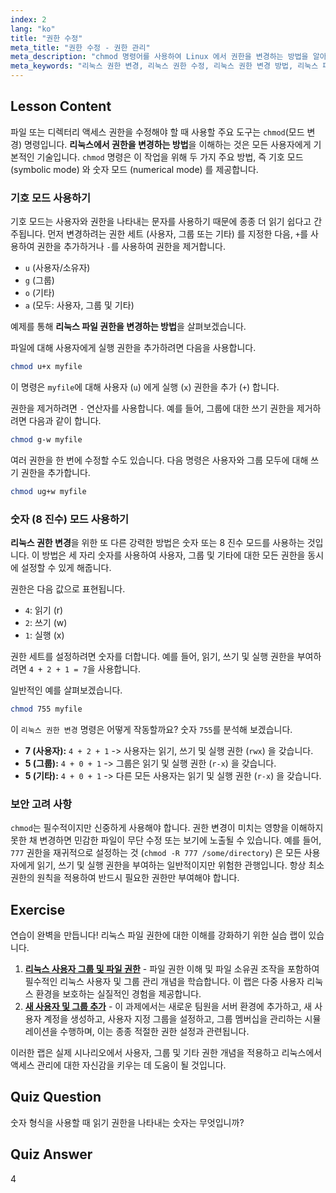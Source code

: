 ```yaml
---
index: 2
lang: "ko"
title: "권한 수정"
meta_title: "권한 수정 - 권한 관리"
meta_description: "chmod 명령어를 사용하여 Linux 에서 권한을 변경하는 방법을 알아보세요. 이 가이드는 기호 및 숫자 방식을 모두 다루어 파일 및 디렉터리 액세스를 안전하게 관리할 수 있도록 돕습니다. 시스템 관리를 위해 Linux 권한 변경 프로세스를 마스터하세요."
meta_keywords: "리눅스 권한 변경, 리눅스 권한 수정, 리눅스 권한 변경 방법, 리눅스 파일 권한 변경 방법, chmod, 파일 권한, 리눅스 보안, 기호 권한, 숫자 권한"
---
```


## Lesson Content

파일 또는 디렉터리 액세스 권한을 수정해야 할 때 사용할 주요 도구는 `chmod`(모드 변경) 명령입니다. **리눅스에서 권한을 변경하는 방법**을 이해하는 것은 모든 사용자에게 기본적인 기술입니다. `chmod` 명령은 이 작업을 위해 두 가지 주요 방법, 즉 기호 모드 (symbolic mode) 와 숫자 모드 (numerical mode) 를 제공합니다.

### 기호 모드 사용하기

기호 모드는 사용자와 권한을 나타내는 문자를 사용하기 때문에 종종 더 읽기 쉽다고 간주됩니다. 먼저 변경하려는 권한 세트 (사용자, 그룹 또는 기타) 를 지정한 다음, `+`를 사용하여 권한을 추가하거나 `-`를 사용하여 권한을 제거합니다.

- `u` (사용자/소유자)
- `g` (그룹)
- `o` (기타)
- `a` (모두: 사용자, 그룹 및 기타)

예제를 통해 **리눅스 파일 권한을 변경하는 방법**을 살펴보겠습니다.

파일에 대해 사용자에게 실행 권한을 추가하려면 다음을 사용합니다.

```bash
chmod u+x myfile
```

이 명령은 `myfile`에 대해 사용자 (`u`) 에게 실행 (`x`) 권한을 추가 (`+`) 합니다.

권한을 제거하려면 `-` 연산자를 사용합니다. 예를 들어, 그룹에 대한 쓰기 권한을 제거하려면 다음과 같이 합니다.

```bash
chmod g-w myfile
```

여러 권한을 한 번에 수정할 수도 있습니다. 다음 명령은 사용자와 그룹 모두에 대해 쓰기 권한을 추가합니다.

```bash
chmod ug+w myfile
```

### 숫자 (8 진수) 모드 사용하기

**리눅스 권한 변경**을 위한 또 다른 강력한 방법은 숫자 또는 8 진수 모드를 사용하는 것입니다. 이 방법은 세 자리 숫자를 사용하여 사용자, 그룹 및 기타에 대한 모든 권한을 동시에 설정할 수 있게 해줍니다.

권한은 다음 값으로 표현됩니다.

- `4`: 읽기 (r)
- `2`: 쓰기 (w)
- `1`: 실행 (x)

권한 세트를 설정하려면 숫자를 더합니다. 예를 들어, 읽기, 쓰기 및 실행 권한을 부여하려면 `4 + 2 + 1 = 7`을 사용합니다.

일반적인 예를 살펴보겠습니다.

```bash
chmod 755 myfile
```

이 `리눅스 권한 변경` 명령은 어떻게 작동할까요? 숫자 `755`를 분석해 보겠습니다.

- **7 (사용자):** `4 + 2 + 1` -> 사용자는 읽기, 쓰기 및 실행 권한 (`rwx`) 을 갖습니다.
- **5 (그룹):** `4 + 0 + 1` -> 그룹은 읽기 및 실행 권한 (`r-x`) 을 갖습니다.
- **5 (기타):** `4 + 0 + 1` -> 다른 모든 사용자는 읽기 및 실행 권한 (`r-x`) 을 갖습니다.

### 보안 고려 사항

`chmod`는 필수적이지만 신중하게 사용해야 합니다. 권한 변경이 미치는 영향을 이해하지 못한 채 변경하면 민감한 파일이 무단 수정 또는 보기에 노출될 수 있습니다. 예를 들어, `777` 권한을 재귀적으로 설정하는 것 (`chmod -R 777 /some/directory`) 은 모든 사용자에게 읽기, 쓰기 및 실행 권한을 부여하는 일반적이지만 위험한 관행입니다. 항상 최소 권한의 원칙을 적용하여 반드시 필요한 권한만 부여해야 합니다.

## Exercise

연습이 완벽을 만듭니다! 리눅스 파일 권한에 대한 이해를 강화하기 위한 실습 랩이 있습니다.

1.  **[리눅스 사용자 그룹 및 파일 권한](https://labex.io/ko/labs/linux-linux-user-group-and-file-permissions-18002)** - 파일 권한 이해 및 파일 소유권 조작을 포함하여 필수적인 리눅스 사용자 및 그룹 관리 개념을 학습합니다. 이 랩은 다중 사용자 리눅스 환경을 보호하는 실질적인 경험을 제공합니다.
2.  **[새 사용자 및 그룹 추가](https://labex.io/ko/labs/linux-add-new-user-and-group-17987)** - 이 과제에서는 새로운 팀원을 서버 환경에 추가하고, 새 사용자 계정을 생성하고, 사용자 지정 그룹을 설정하고, 그룹 멤버십을 관리하는 시뮬레이션을 수행하며, 이는 종종 적절한 권한 설정과 관련됩니다.

이러한 랩은 실제 시나리오에서 사용자, 그룹 및 기타 권한 개념을 적용하고 리눅스에서 액세스 관리에 대한 자신감을 키우는 데 도움이 될 것입니다.

## Quiz Question

숫자 형식을 사용할 때 읽기 권한을 나타내는 숫자는 무엇입니까?

## Quiz Answer

4

